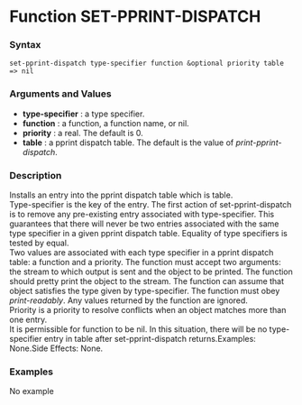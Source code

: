 <!-- Generated on 05/10/2020 by https://github.com/anto2oo/clhs-evolved -->

# Function SET-PPRINT-DISPATCH

### Syntax
`set-pprint-dispatch type-specifier function &optional priority table => nil`  


### Arguments and Values
- **type-specifier** : a type specifier.   
- **function** : a function, a function name, or nil.   
- **priority** : a real. The default is 0.   
- **table** : a pprint dispatch table. The default is the value of *print-pprint-dispatch*.   


### Description
Installs an entry into the pprint dispatch table which is table.  
Type-specifier is the key of the entry. The first action of set-pprint-dispatch is to remove any pre-existing entry associated with type-specifier. This guarantees that there will never be two entries associated with the same type specifier in a given pprint dispatch table. Equality of type specifiers is tested by equal.  
Two values are associated with each type specifier in a pprint dispatch table: a function and a priority. The function must accept two arguments: the stream to which output is sent and the object to be printed. The function should pretty print the object to the stream. The function can assume that object satisfies the type given by type-specifier. The function must obey *print-readably*. Any values returned by the function are ignored.  
Priority is a priority to resolve conflicts when an object matches more than one entry.  
It is permissible for function to be nil. In this situation, there will be no type-specifier entry in table after set-pprint-dispatch returns.Examples: None.Side Effects: None.



### Examples
No example  
